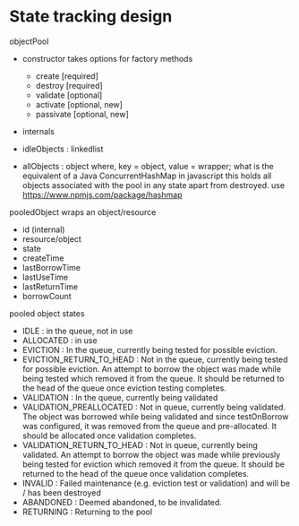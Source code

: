 # State tracking design

objectPool
 - constructor takes options for factory methods
    - create [required]
    - destroy [required]
    - validate [optional]
    - activate [optional, new]
    - passivate [optional, new]

- internals
 - idleObjects : linkedlist
 - allObjects : object where, key = object, value = wrapper; what is the equivalent of a Java ConcurrentHashMap in javascript
    this holds all objects associated with the pool in any state apart from destroyed.
    use https://www.npmjs.com/package/hashmap


pooledObject
 wraps an object/resource 
 - id (internal)
 - resource/object
 - state
 - createTime
 - lastBorrowTime
 - lastUseTime
 - lastReturnTime
 - borrowCount

pooled object states
 - IDLE : in the queue, not in use
 - ALLOCATED : in use
 - EVICTION : In the queue, currently being tested for possible eviction.
 - EVICTION_RETURN_TO_HEAD : Not in the queue, currently being tested for possible eviction. An
     attempt to borrow the object was made while being tested which removed it
     from the queue. It should be returned to the head of the queue once
     eviction testing completes.
 - VALIDATION : In the queue, currently being validated
 - VALIDATION_PREALLOCATED : Not in queue, currently being validated. The object was borrowed while
      being validated and since testOnBorrow was configured, it was removed
      from the queue and pre-allocated. It should be allocated once validation
      completes.
 - VALIDATION_RETURN_TO_HEAD :  Not in queue, currently being validated. An attempt to borrow the object
      was made while previously being tested for eviction which removed it from
      the queue. It should be returned to the head of the queue once validation
      completes.
 - INVALID : Failed maintenance (e.g. eviction test or validation) and will be / has been destroyed
 - ABANDONED : Deemed abandoned, to be invalidated.
 - RETURNING : Returning to the pool